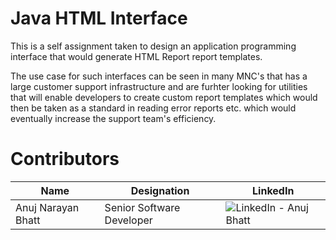# Java HTML Interface
This is a self assignment taken to design an application programming interface that would generate HTML Report report templates.

The use case for such interfaces can be seen in many MNC's that has a large customer support infrastructure and are furhter 
looking for utilities that will enable developers to create custom report templates which would then be taken as a standard in
reading error reports etc. which would eventually increase the support team's efficiency.

# Contributors

Name | Designation | LinkedIn | 
--- | --- | --- 
Anuj Narayan Bhatt | Senior Software Developer | ![LinkedIn - Anuj Bhatt](https://www.linkedin.com/in/anuj-30bhatt/)
